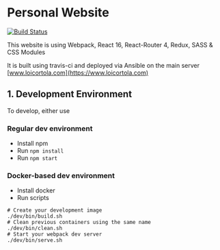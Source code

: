 # Personal Website

[![Build Status](https://travis-ci.org/loicortola/website.svg?branch=master)](https://travis-ci.org/loicortola/website)

This website is using Webpack, React 16, React-Router 4, Redux, SASS & CSS Modules

It is built using travis-ci and deployed via Ansible on the main server [www.loicortola.com](https://www.loicortola.com)

## 1. Development Environment

To develop, either use 


### Regular dev environment
 * Install npm
 * Run ```npm install```
 * Run ```npm start```

### Docker-based dev environment
 * Install docker
 * Run scripts

```shell
# Create your development image
./dev/bin/build.sh
# Clean previous containers using the same name
./dev/bin/clean.sh
# Start your webpack dev server
./dev/bin/serve.sh
```
